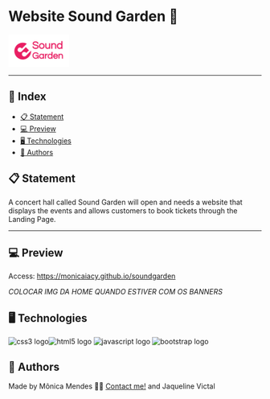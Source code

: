 # Website Sound Garden :musical_note:
<p><img alt="logo" height="64" src="./img/Sound-logo (1).png"></p>

<hr>

## 📕 Index


* [📋 Statement](#📋-Statement)
* [:computer: Preview](#:computer:-Preview)
* [🖥 Technologies](#🖥-Technologies)
* [📝 Authors](#📝-Authors)


## 📋 Statement

<p align="left">  A concert hall called Sound Garden will open and needs a website that displays the events and allows customers to book tickets through the Landing Page. </p>

<hr>

## :computer: Preview

Access: https://monicaiacy.github.io/soundgarden

*COLOCAR IMG DA HOME QUANDO ESTIVER COM OS BANNERS*



## 🖥 Technologies
<img src="https://cdn.jsdelivr.net/gh/devicons/devicon/icons/css3/css3-original.svg" height="40" width="52" alt="css3 logo"  /><img src="https://cdn.jsdelivr.net/gh/devicons/devicon/icons/html5/html5-original.svg" height="40" width="52" alt="html5 logo"  />
<img src="https://cdn.jsdelivr.net/gh/devicons/devicon/icons/javascript/javascript-original.svg" height="40" width="52" alt="javascript logo"  />
<img src="https://cdn.jsdelivr.net/gh/devicons/devicon/icons/bootstrap/bootstrap-original.svg" height="40" width="52" alt="bootstrap logo"  />

## 📝 Authors

Made by Mônica Mendes 👋🏻 [Contact me!](https://www.linkedin.com/in/monicaiacy/) and Jaqueline Victal
